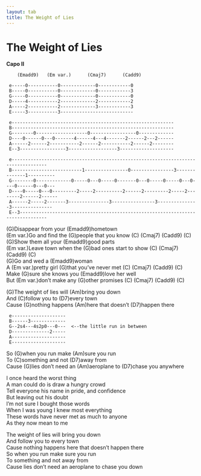 ```yaml
---
layout: tab
title: The Weight of Lies
---
```

# The Weight of Lies

**Capo II**  
  

``` 
    (Emadd9)   (Em var.)      (Cmaj7)      (Cadd9)
 
 e-----0-----------0-------------0------------0
 B-----0-----------0-------------0------------3
 G-----0-----------0-------------0------------0
 D-----4-----------2-------------2------------2
 A-----2-----------2-------------3------------3
 E-----3-----------3--------------------------- 
```

``` 
 e------------------------------------------------------------
 B------------------------------------------------------------
 G--------0-------------------0-----------------0-------------
 D----0------0---0-------4------4---4-------2------2---2------
 A------2------2-----------2------2-----------2------2--------
 E--3-----------------3------------------3--------------------
 
 e-----------------------------------------------------------------------------------
 B--------------------------1----------------0----------------3--------------1----------
 G--------0-------------0-----0---0-----0-------0---0-----0-----0---0----0------0---0---
 D----0-----0---0---------2-----2----------2------2---------2-----2--------2------2------
 A------2-----2-------3---------------3----------------3---------------3---------------
 E--3--------------------------------------------------------------------------------
```

(G)Disappear from your (Emadd9)hometown  
(Em var.)Go and find the (G)people that you know (C) (Cmaj7) (Cadd9)
(C)  
(G)Show them all your (Emadd9)good parts  
(Em var.)Leave town when the (G)bad ones start to show (C) (Cmaj7)
(Cadd9) (C)  
(G)Go and wed a (Emadd9)woman  
A (Em var.)pretty girl (G)that you’ve never met (C) (Cmaj7) (Cadd9)
(C)  
Make (G)sure she knows you (Emadd9)love her well  
But (Em var.)don’t make any (G)other promises (C) (Cmaj7) (Cadd9) (C)  
  
(G)The weight of lies will (Am)bring you down  
And (C)follow you to (D7)every town  
Cause (G)nothing happens (Am)here that doesn’t (D7)happen there  

``` 
 e--------------------
 B------3-------------
 G--2s4---4s2p0---0---  <--the little run in between
 D--------------2-----
 A--------------------
 E--------------------
```

So (G)when you run make (Am)sure you run  
To (C)something and not (D7)away from  
Cause (G)lies don’t need an (Am)aeroplane to (D7)chase you anywhere  
  
I once heard the worst thing  
A man could do is draw a hungry crowd  
Tell everyone his name in pride, and confidence  
But leaving out his doubt  
I’m not sure I bought those words  
When I was young I knew most everything  
These words have never met as much to anyone  
As they now mean to me  
  
The weight of lies will bring you down  
And follow you to every town  
Cause nothing happens here that doesn’t happen there  
So when you run make sure you run  
To something and not away from  
Cause lies don’t need an aeroplane to chase you down
